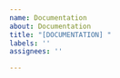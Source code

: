```yaml
---
name: Documentation
about: Documentation
title: "[DOCUMENTATION] "
labels: ''
assignees: ''

---
```




